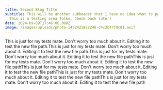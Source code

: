 ```yaml
---
title: Second Blog Title
subtitle: This will be another subheader that I have no idea what to put in.
  This is a testing area folks. Check back later!
date: 2024-09-09T17:46:00.000Z
image: /images/uploads/photo-1452421822248-d4c2b47f0c81.avif
---
```

This is just for my tests mate. Don't worry too much about it. Editing it to test the new file path.This is just for my tests mate. Don't worry too much about it. Editing it to test the new file path.This is just for my tests mate. Don't worry too much about it. Editing it to test the new file pathThis is just for my tests mate. Don't worry too much about it. Editing it to test the new file pathThis is just for my tests mate. Don't worry too much about it. Editing it to test the new file pathThis is just for my tests mate. Don't worry too much about it. Editing it to test the new file pathThis is just for my tests mate. Don't worry too much about it. Editing it to test the new file path
